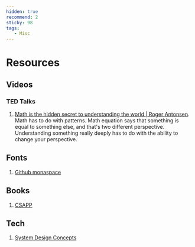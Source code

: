 ```yaml
---
hidden: true
recommend: 2
sticky: 98
tags:
   - Misc
---
```


# Resources

## Videos

### TED Talks

1. [Math is the hidden secret to understanding the world | Roger Antonsen](https://www.youtube.com/watch?v=ZQElzjCsl9o).\
   Math has to do with patterns. Math equation says that something is equal to something else, and that's two different perspective. Understanding something really deeply has to do with the ability to change your perspective.

## Fonts

1. [Github monaspace](https://monaspace.githubnext.com/)

## Books

1. [CSAPP](https://github.com/iWangMu/Book-CSAPP)

## Tech

1. [System Design Concepts](https://github.com/ByteByteGoHq/system-design-101#rest-api-vs-graphql)
